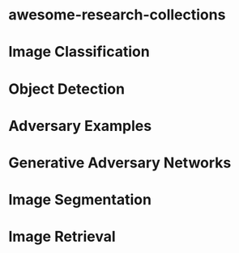 # awesome-research-collections

# Image Classification

# Object Detection

# Adversary Examples

# Generative Adversary Networks

# Image Segmentation

# Image Retrieval
